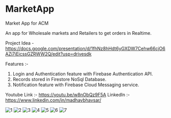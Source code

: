 # MarketApp
Market App for ACM

An app for Wholesale markets and Retailers to get orders in Realtime. 

Project Idea - https://docs.google.com/presentation/d/1fhNz8hHdt6yGXDW7Cehw66cjO6AZi7iEicssGZRWW2Q/edit?usp=drivesdk

Features :-
1. Login and Authentication feature with Firebase Authentication API.
2. Records stored in Firestore NoSql Database. 
3. Notification feature with Firebase Cloud Messaging service. 

Youtube Link :- https://youtu.be/w8nObQz9F5A
LinkedIn :- https://www.linkedin.com/in/madhavbhavsar/


![1](https://user-images.githubusercontent.com/69354473/193330207-e8a6679e-5413-4ada-ac5c-d5b289c234ea.jpg)
![2](https://user-images.githubusercontent.com/69354473/193330217-1eb319c6-6987-44eb-b19e-bc9ad4de95fa.jpg)
![3](https://user-images.githubusercontent.com/69354473/193330226-e23a057f-309a-471b-aec8-3a186af841f8.jpg)
![4](https://user-images.githubusercontent.com/69354473/193330236-b5a1d886-933e-40a8-8c43-5143098dcd0f.jpg)
![5](https://user-images.githubusercontent.com/69354473/193330240-f28495a6-8607-4000-87ad-eedc81fde6da.jpg)
![6](https://user-images.githubusercontent.com/69354473/193330243-07e5b086-cb9b-414e-81eb-48ecc85b9eb7.jpg)
![7](https://user-images.githubusercontent.com/69354473/193330248-596946f7-bf03-4290-84a7-78d6ec36db38.jpg)
